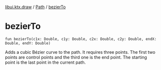 [libui.ktx.draw](../README.md) / [Path](README.md) / [bezierTo](bezier-to.md)

# bezierTo

`fun bezierTo(c1x: Double, c1y: Double, c2x: Double, c2y: Double, endX: Double, endY: Double)`

Adds a cubic Bézier curve to the path. It requires three points. The first two points are control
points and the third one is the end point. The starting point is the last point in the current path.
